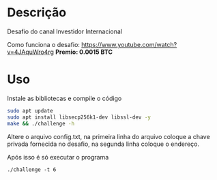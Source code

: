 
# Descrição

Desafio do canal Investidor Internacional

Como funciona o desafio: https://www.youtube.com/watch?v=4JAquWro4rg
<strong>Premio: 0.0015 BTC</strong>

# Uso

Instale as bibliotecas e compile o código
```bash
sudo apt update
sudo apt install libsecp256k1-dev libssl-dev -y
make && ./challenge -h
```

Altere o arquivo config.txt, na primeira linha do arquivo coloque a chave privada fornecida no desafio, na segunda linha coloque o endereço.

Após isso é só executar o programa

`./challenge -t 6`

    